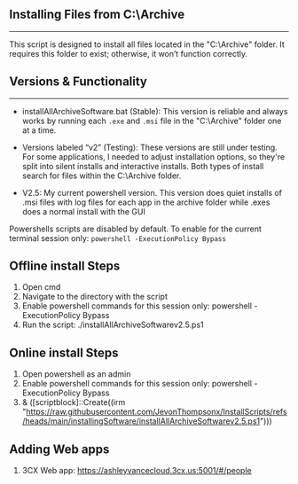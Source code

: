## Installing Files from C:\Archive
----------------------------------
This script is designed to install all files located in the "C:\Archive" folder.
It requires this folder to exist; otherwise, it won’t function correctly.

## Versions & Functionality
------------------------------

- installAllArchiveSoftware.bat (Stable):
 This version is reliable and always works by running each `.exe` and `.msi` file in the "C:\Archive" folder one at a time.

- Versions labeled “v2” (Testing):
These versions are still under testing. For some applications, I needed to adjust installation options, so they're split into silent installs and interactive installs. Both types of install search for files within the C:\Archive folder.

- V2.5:
My current powershell version. This version does quiet installs of .msi files with log files for each app in the archive folder while .exes does a normal install with the GUI

Powershells scripts are disabled by default. To enable for the current terminal session only: 
`powershell -ExecutionPolicy Bypass`

## Offline install Steps
1. Open cmd 
2. Navigate to the directory with the script
3. Enable powershell commands for this session only: powershell -ExecutionPolicy Bypass 
4. Run the script: ./installAllArchiveSoftwarev2.5.ps1

## Online install Steps
1. Open powershell as an admin
2. Enable powershell commands for this session only: powershell -ExecutionPolicy Bypass 
3. & ([scriptblock]::Create((irm "https://raw.githubusercontent.com/JevonThompsonx/InstallScripts/refs/heads/main/installingSoftware/installAllArchiveSoftwarev2.5.ps1")))

## Adding Web apps
1. 3CX Web app: https://ashleyvancecloud.3cx.us:5001/#/people

